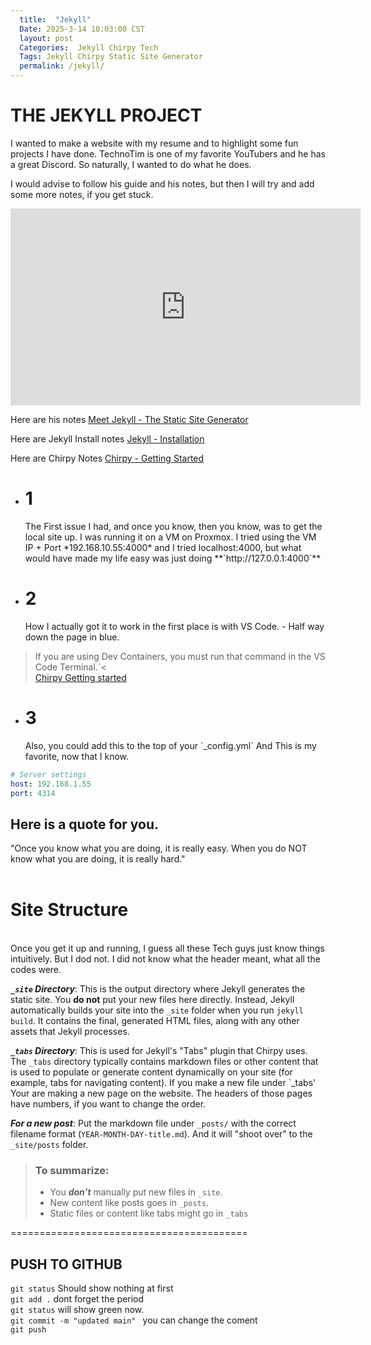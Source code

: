 ```yaml
---
  title:  "Jekyll"
  Date: 2025-3-14 10:03:00 CST
  layout: post
  Categories:  Jekyll Chirpy Tech
  Tags: Jekyll Chirpy Static Site Generator
  permalink: /jekyll/
---
```



# THE JEKYLL PROJECT

I wanted to make a website with my resume and to highlight some fun projects I have done.  TechnoTim is one of my favorite YouTubers and he has a great Discord.  So naturally, I wanted to do what he does.

I would advise to follow his guide and his notes, but then I will try and add some more notes, if you get stuck.


<iframe width="560" height="315" src="https://www.youtube.com/embed/F8iOU1ci19Q?si=QMUPZVlZZ_0uDWLG" title="YouTube video player" frameborder="0" allow="accelerometer; autoplay; clipboard-write; encrypted-media; gyroscope; picture-in-picture; web-share" referrerpolicy="strict-origin-when-cross-origin" allowfullscreen></iframe>


Here are his notes [Meet Jekyll - The Static Site Generator](https://technotim.live/posts/jekyll-docs-site/)

Here are Jekyll Install notes [Jekyll - Installation](https://jekyllrb.com/docs/installation/)

Here are Chirpy Notes  [Chirpy - Getting Started](https://chirpy.cotes.page/posts/getting-started/)


 - <h1>1 </h1> The First issue I had, and once you know, then you know, was to get the local site up.  I was running it on a VM on Proxmox.  I tried using the VM IP + Port *192.168.10.55:4000*  and I tried localhost:4000, but what would have made my life easy was just doing **`http://127.0.0.1:4000`**

 - <h1>2 </h1> How I actually got it to work in the first place is with VS Code. -  Half way down the page in blue. 
 >If you are using Dev Containers, you must run that command in the VS Code Terminal.`<  
 [Chirpy Getting started](https://chirpy.cotes.page/posts/getting-started/)
 
 - <h1> 3 </h1> Also, you could add this to the top of your `_config.yml`  And This is my favorite, now that I know.
 ```yml
 # Server settings
 host: 192.168.1.55
 port: 4314
 ```

## Here is a quote for you. 

"Once you know what you are doing, it is really easy.  When you do NOT know what you are doing, it is really hard."
<br>
<br>


Site Structure <br>
=======================
<br> Once you get it up and running, I guess all these Tech guys just know things intuitively.  But I dod not.  I did not know what the header meant, what all the codes were.

  ***`_site` Directory***:  This is the output directory where Jekyll generates the static site. You **do not** put your new files here directly. Instead, Jekyll automatically builds your site into the `_site` folder when you run `jekyll build`. It contains the final, generated HTML files, along with any other assets that Jekyll processes.

***`_tabs` Directory***: This is used for Jekyll's "Tabs" plugin that Chirpy uses. The `_tabs` directory typically contains markdown files or other content that is used to populate or generate content dynamically on your site (for example, tabs for navigating content).  If you make a new file under `_tabs'  Your are making a new page on the website.  The headers of those pages have numbers, if you want to change the order.

***For a new post***: Put the markdown file under `_posts/` with the correct filename format (`YEAR-MONTH-DAY-title.md`).  And it will "shoot over" to the `_site/posts` folder.

> ### To summarize:
>
> - You ***don’t*** manually put new files in `_site`.
> - New content like posts goes in `_posts`.
> - Static files or content like tabs might go in `_tabs`


=========================================

## PUSH TO GITHUB
`git status` Should show nothing at first<br> 
`git add .`    dont forget the period <br> 
`git status` will show green now. <br> 
`git commit -m "updated main" `  you can change the coment <br> 
`git push`  <br> 


 
